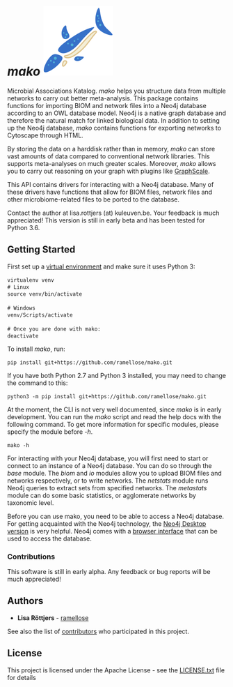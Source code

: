 # _mako_ ![mako](https://github.com/ramellose/mako/blob/master/mako.png)

Microbial Associations Katalog. _mako_ helps you structure data from multiple networks to carry out better meta-analysis.
This package contains functions for importing BIOM and network files into a Neo4j database according to an OWL database model.
Neo4j is a native graph database and therefore the natural match for linked biological data.
In addition to setting up the Neo4j database, _mako_ contains functions for exporting networks to Cytoscape through HTML.

By storing the data on a harddisk rather than in memory, _mako_ can store vast amounts of data compared to conventional network libraries.
This supports meta-analyses on much greater scales. Moreover, _mako_ allows you to carry out reasoning on your graph with plugins like [GraphScale](https://www.derivo.de/en/products/graphscale/).

This API contains drivers for interacting with a Neo4j database.
Many of these drivers have functions that allow for BIOM files,
network files and other microbiome-related files to be ported to the database.

Contact the author at lisa.rottjers (at) kuleuven.be. Your feedback is much appreciated!
This version is still in early beta and has been tested for Python 3.6.

## Getting Started

First set up a [virtual environment](https://docs.python-guide.org/dev/virtualenvs/) and make sure it uses Python 3:
```
virtualenv venv
# Linux
source venv/bin/activate

# Windows
venv/Scripts/activate

# Once you are done with mako:
deactivate
```

To install _mako_, run:
```
pip install git+https://github.com/ramellose/mako.git
```

If you have both Python 2.7 and Python 3 installed, you may need to change the command to this:
```
python3 -m pip install git+https://github.com/ramellose/mako.git
```

At the moment, the CLI is not very well documented, since _mako_ is in early development.
You can run the _mako_ script and read the help docs with the following command.
To get more information for specific modules, please specify the module before _-h_.

```
mako -h
```

For interacting with your Neo4j database, you will first need to start or connect to an instance of a Neo4j database.
You can do so through the _base_ module. The _biom_ and _io_ modules allow you to upload BIOM files and networks respectively, or to write networks.
The _netstats_ module runs Neo4j queries to extract sets from specified networks.
The _metastats_ module can do some basic statistics, or agglomerate networks by taxonomic level.

Before you can use mako, you need to be able to access a Neo4j database.
For getting acquainted with the Neo4j technology, the [Neo4j Desktop version](https://neo4j.com/docs/operations-manual/current/installation/neo4j-desktop/) is very helpful.
Neo4j comes with a [browser interface](https://neo4j.com/developer/neo4j-browser/) that can be used to access the database.

### Contributions

This software is still in early alpha. Any feedback or bug reports will be much appreciated!

## Authors

* **Lisa Röttjers** - [ramellose](https://github.com/ramellose)

See also the list of [contributors](https://github.com/ramellose/manta/contributors) who participated in this project.

## License

This project is licensed under the Apache License - see the [LICENSE.txt](LICENSE.txt) file for details


